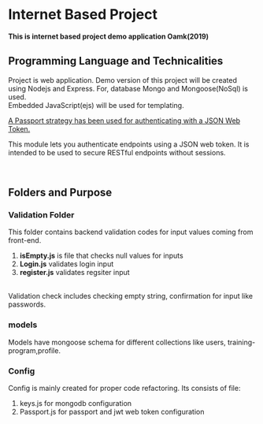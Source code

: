# Internet Based Project #

**This is internet based project demo application Oamk(2019)**<br>

## Programming Language and Technicalities
 Project is web application. Demo version of this project will be created using Nodejs and Express. For, database Mongo and Mongoose(NoSql) is used. <br>
 Embedded JavaScript(ejs) will be used for templating. <br>

[A Passport strategy has been used for authenticating with a JSON Web Token.](https://www.npmjs.com/package/passport-jwt)<br>

This module lets you authenticate endpoints using a JSON web token. It is intended to be used to secure RESTful endpoints without sessions.

<br>

## Folders and Purpose ##

### Validation Folder ###
This folder contains backend validation codes for input values coming from front-end.

 1. **isEmpty.js** is file that checks null values for inputs
 2. **Login.js** validates login input
 3. **register.js** validates regsiter input
 <br>
 Validation check includes checking empty string, confirmation for input like passwords.
 <br>

 ### models ###
 Models have mongoose schema for different collections like users, training-program,profile.

 ### Config ###
 Config is mainly created for proper code refactoring. Its consists of file:<br>
 1.  keys.js for mongodb configuration 
 2. Passport.js for passport and jwt web token configuration 



